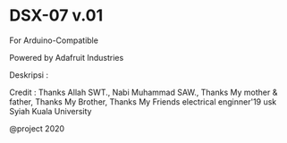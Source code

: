 # DSX-07 v.01
For Arduino-Compatible

Powered by Adafruit Industries

Deskripsi : 

Credit    : Thanks Allah SWT., Nabi Muhammad SAW., Thanks My mother & father, Thanks My Brother, Thanks My Friends electrical enginner'19 usk Syiah Kuala University


@project 2020
